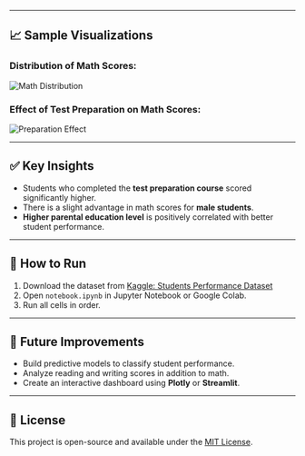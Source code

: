 
---

## 📈 Sample Visualizations
### Distribution of Math Scores:
![Math Distribution](images/math_distribution.png)

### Effect of Test Preparation on Math Scores:
![Preparation Effect](images/preparation_boxplot.png)

---

## ✅ Key Insights
- Students who completed the **test preparation course** scored significantly higher.
- There is a slight advantage in math scores for **male students**.
- **Higher parental education level** is positively correlated with better student performance.

---

## 🚀 How to Run
1. Download the dataset from [Kaggle: Students Performance Dataset](https://www.kaggle.com/datasets/spscientist/students-performance-in-exams)
2. Open `notebook.ipynb` in Jupyter Notebook or Google Colab.
3. Run all cells in order.

---

## 📌 Future Improvements
- Build predictive models to classify student performance.
- Analyze reading and writing scores in addition to math.
- Create an interactive dashboard using **Plotly** or **Streamlit**.

---

## 📜 License
This project is open-source and available under the [MIT License](LICENSE).
